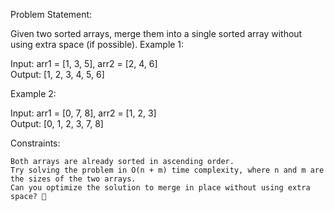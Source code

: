Problem Statement:

Given two sorted arrays, merge them into a single sorted array without using extra space (if possible).
Example 1:

Input: arr1 = [1, 3, 5], arr2 = [2, 4, 6]  
Output: [1, 2, 3, 4, 5, 6]  

Example 2:

Input: arr1 = [0, 7, 8], arr2 = [1, 2, 3]  
Output: [0, 1, 2, 3, 7, 8]  

Constraints:

    Both arrays are already sorted in ascending order.
    Try solving the problem in O(n + m) time complexity, where n and m are the sizes of the two arrays.
    Can you optimize the solution to merge in place without using extra space? 🚀